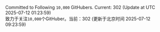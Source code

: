 Committed to Following `10,000` GitHubers. Current: <!-- FOLLOWING_COUNT -->302<!-- FOLLOWING_COUNT --> (Update at UTC <!-- LAST_UPDATED -->2025-07-12 01:23:59<!-- LAST_UPDATED -->)<br>
致力于关注`10,000`个GitHuber。当前：<!-- FOLLOWING_COUNT -->302<!-- FOLLOWING_COUNT --> (更新于北京时间 <!-- LAST_UPDATED_CST -->2025-07-12 09:23:59<!-- LAST_UPDATED_CST -->)
